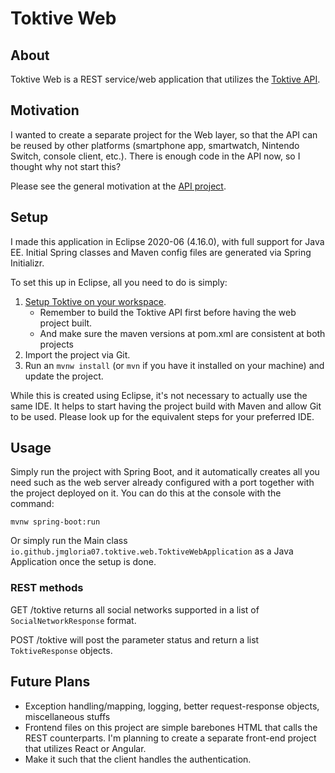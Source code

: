 # Toktive Web

## About
Toktive Web is a REST service/web application that utilizes the [Toktive API](../../../toktive).

## Motivation
I wanted to create a separate project for the Web layer, so that the API can be reused by other platforms (smartphone app, smartwatch, Nintendo Switch, console client, etc.). There is enough code in the API now, so I thought why not start this? 

Please see the general motivation at the [API project](../../../toktive).

## Setup
I made this application in Eclipse 2020-06 (4.16.0), with full support for Java EE. Initial Spring classes and Maven config files are generated via Spring Initializr.

To set this up in Eclipse, all you need to do is simply:
1. [Setup Toktive on your workspace](../../../toktive/blob/master/README.md). 
    - Remember to build the Toktive API first before having the web project built. 
    - And make sure the maven versions at pom.xml are consistent at both projects
2. Import the project via Git.
3. Run an `mvnw install` (or `mvn` if you have it installed on your machine) and update the project.

While this is created using Eclipse, it's not necessary to actually use the same IDE. It helps to start having the project build with Maven and allow Git to be used. Please look up for the equivalent steps for your preferred IDE.

## Usage
Simply run the project with Spring Boot, and it automatically creates all you need such as the web server already configured with a port together with the project deployed on it. You can do this at the console with the command:

`mvnw spring-boot:run`

Or simply run the Main class `io.github.jmgloria07.toktive.web.ToktiveWebApplication` as a Java Application once the setup is done.

### REST methods
GET /toktive returns all social networks supported in a list of `SocialNetworkResponse` format.

POST /toktive will post the parameter status and return a list `ToktiveResponse` objects.

## Future Plans
- Exception handling/mapping, logging, better request-response objects, miscellaneous stuffs
- Frontend files on this project are simple barebones HTML that calls the REST counterparts. I'm planning to create a separate front-end project that utilizes React or Angular.
- Make it such that the client handles the authentication.